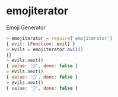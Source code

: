 # emojiterator

Emoji Generator

```JavaScript
> emojiterator = require('emojiterator')
{ evil: [Function: evil] }
> evils = emojiterator.evil()
{}
> evils.next()
{ value: '🙊', done: false }
> evils.next()
{ value: '🙈', done: false }
> evils.next()
{ value: '🙉', done: false }
```
